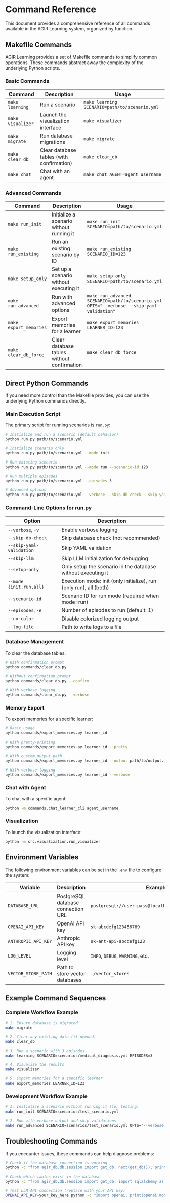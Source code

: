 # Command Reference

This document provides a comprehensive reference of all commands available in the AGIR Learning system, organized by function.

## Makefile Commands

AGIR Learning provides a set of Makefile commands to simplify common operations. These commands abstract away the complexity of the underlying Python scripts.

### Basic Commands

| Command | Description | Usage |
|---------|-------------|-------|
| `make learning` | Run a scenario | `make learning SCENARIO=path/to/scenario.yml` |
| `make visualizer` | Launch the visualization interface | `make visualizer` |
| `make migrate` | Run database migrations | `make migrate` |
| `make clear_db` | Clear database tables (with confirmation) | `make clear_db` |
| `make chat` | Chat with an agent | `make chat AGENT=agent_username` |

### Advanced Commands

| Command | Description | Usage |
|---------|-------------|-------|
| `make run_init` | Initialize a scenario without running it | `make run_init SCENARIO=path/to/scenario.yml` |
| `make run_existing` | Run an existing scenario by ID | `make run_existing SCENARIO_ID=123` |
| `make setup_only` | Set up a scenario without executing it | `make setup_only SCENARIO=path/to/scenario.yml` |
| `make run_advanced` | Run with advanced options | `make run_advanced SCENARIO=path/to/scenario.yml OPTS="--verbose --skip-yaml-validation"` |
| `make export_memories` | Export memories for a learner | `make export_memories LEARNER_ID=123` |
| `make clear_db_force` | Clear database tables without confirmation | `make clear_db_force` |

## Direct Python Commands

If you need more control than the Makefile provides, you can use the underlying Python commands directly.

### Main Execution Script

The primary script for running scenarios is `run.py`:

```bash
# Initialize and run a scenario (default behavior)
python run.py path/to/scenario.yml

# Initialize scenario only
python run.py path/to/scenario.yml --mode init

# Run existing scenario
python run.py path/to/scenario.yml --mode run --scenario-id 123

# Run multiple episodes
python run.py path/to/scenario.yml --episodes 3

# Advanced options
python run.py path/to/scenario.yml --verbose --skip-db-check --skip-yaml-validation
```

### Command-Line Options for run.py

| Option | Description |
|--------|-------------|
| `--verbose`, `-v` | Enable verbose logging |
| `--skip-db-check` | Skip database check (not recommended) |
| `--skip-yaml-validation` | Skip YAML validation |
| `--skip-llm` | Skip LLM initialization for debugging |
| `--setup-only` | Only setup the scenario in the database without executing it |
| `--mode {init,run,all}` | Execution mode: init (only initialize), run (only run), all (both) |
| `--scenario-id` | Scenario ID for run mode (required when mode=run) |
| `--episodes`, `-e` | Number of episodes to run (default: 1) |
| `--no-color` | Disable colorized logging output |
| `--log-file` | Path to write logs to a file |

### Database Management

To clear the database tables:

```bash
# With confirmation prompt
python commands/clear_db.py

# Without confirmation prompt
python commands/clear_db.py --confirm

# With verbose logging
python commands/clear_db.py --verbose
```

### Memory Export

To export memories for a specific learner:

```bash
# Basic usage
python commands/export_memories.py learner_id

# With pretty-printing
python commands/export_memories.py learner_id --pretty

# With custom output path
python commands/export_memories.py learner_id --output path/to/output.json

# With verbose logging
python commands/export_memories.py learner_id --verbose
```

### Chat with Agent

To chat with a specific agent:

```bash
python -m commands.chat_learner_cli agent_username
```

### Visualization

To launch the visualization interface:

```bash
python -m src.visualization.run_visualizer
```

## Environment Variables

The following environment variables can be set in the `.env` file to configure the system:

| Variable | Description | Example |
|----------|-------------|---------|
| `DATABASE_URL` | PostgreSQL database connection URL | `postgresql://user:pass@localhost:5432/agir_learning` |
| `OPENAI_API_KEY` | OpenAI API key | `sk-abcdefg123456789` |
| `ANTHROPIC_API_KEY` | Anthropic API key | `sk-ant-api-abcdefg123` |
| `LOG_LEVEL` | Logging level | `INFO`, `DEBUG`, `WARNING`, etc. |
| `VECTOR_STORE_PATH` | Path to store vector databases | `./vector_stores` |

## Example Command Sequences

### Complete Workflow Example

```bash
# 1. Ensure database is migrated
make migrate

# 2. Clear any existing data (if needed)
make clear_db

# 3. Run a scenario with 3 episodes
make learning SCENARIO=scenarios/medical_diagnosis.yml EPISODES=3

# 4. Visualize the results
make visualizer

# 5. Export memories for a specific learner
make export_memories LEARNER_ID=123
```

### Development Workflow Example

```bash
# 1. Initialize a scenario without running it (for testing)
make run_init SCENARIO=scenarios/test_scenario.yml

# 2. Run with verbose output and skip validations
make run_advanced SCENARIO=scenarios/test_scenario.yml OPTS="--verbose --skip-yaml-validation"
```

## Troubleshooting Commands

If you encounter issues, these commands can help diagnose problems:

```bash
# Check if the database connection is working
python -c "from agir_db.db.session import get_db; next(get_db()); print('Database connection successful')"

# Check which tables exist in the database
python -c "from agir_db.db.session import get_db; import sqlalchemy as sa; print([t for t in sa.inspect(next(get_db()).bind).get_table_names()])"

# Test LLM API connection (replace with your API key)
OPENAI_API_KEY=your_key_here python -c "import openai; print(openai.models.list())"
``` 